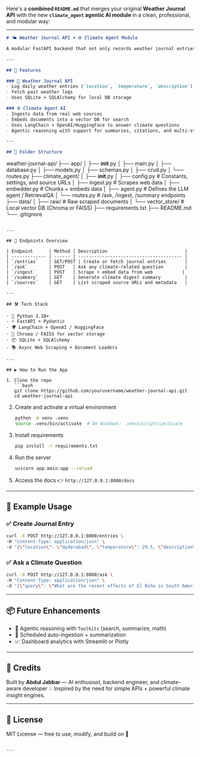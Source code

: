 Here's a **combined `README.md`** that merges your original **Weather Journal API** with the new **`climate_agent` agentic AI module** in a clean, professional, and modular way:

---

```markdown
# 🌤️ Weather Journal API + 🌐 Climate Agent Module

A modular FastAPI backend that not only records weather journal entries but also includes an **LLM-powered climate research agent**. It reads, scrapes, embeds, and answers real-world climate questions like an intelligent assistant 🔍🧠

---

## 🚀 Features

### 📝 Weather Journal API
- Log daily weather entries (`location`, `temperature`, `description`)
- Fetch past weather logs
- Uses SQLite + SQLAlchemy for local DB storage

### 🌐 Climate Agent AI
- Ingests data from real web sources
- Embeds documents into a vector DB for search
- Uses LangChain + OpenAI/HuggingFace to answer climate questions
- Agentic reasoning with support for summaries, citations, and multi-step queries

---

## 📁 Folder Structure

```

weather-journal-api/
├── app/
│   ├── **init**.py
│   ├── main.py
│   ├── database.py
│   ├── models.py
│   ├── schemas.py
│   ├── crud.py
│   └── routes.py
├── climate\_agent/
│   ├── **init**.py
│   ├── config.py          # Constants, settings, and source URLs
│   ├── ingest.py          # Scrapes web data
│   ├── embedder.py        # Chunks + embeds data
│   ├── agent.py           # Defines the LLM agent / RetrievalQA
│   └── routes.py          # /ask, /ingest, /summary endpoints
├── data/
│   ├── raw/               # Raw scraped documents
│   └── vector\_store/      # Local vector DB (Chroma or FAISS)
├── requirements.txt
├── README.md
└── .gitignore

````

---

## 🧠 Endpoints Overview

| Endpoint      | Method | Description                             |
| ------------- | ------ | --------------------------------------- |
| `/entries`    | GET/POST | Create or fetch journal entries       |
| `/ask`        | POST   | Ask any climate-related question        |
| `/ingest`     | POST   | Scrape + embed data from web           |
| `/summary`    | GET    | Generate climate digest summary         |
| `/sources`    | GET    | List scraped source URLs and metadata   |

---

## 🛠️ Tech Stack

- 🐍 Python 3.10+
- ⚡ FastAPI + Pydantic
- 🌍 LangChain + OpenAI / HuggingFace
- 🧠 Chroma / FAISS for vector storage
- 📦 SQLite + SQLAlchemy
- 📚 Async Web Scraping + Document Loaders

---

## ▶️ How to Run the App

1. Clone the repo  
   ```bash
   git clone https://github.com/yourusername/weather-journal-api.git
   cd weather-journal-api
````

2. Create and activate a virtual environment

   ```bash
   python -m venv .venv
   source .venv/bin/activate  # On Windows: .venv\Scripts\activate
   ```

3. Install requirements

   ```bash
   pip install -r requirements.txt
   ```

4. Run the server

   ```bash
   uvicorn app.main:app --reload
   ```

5. Access the docs
   👉 `http://127.0.0.1:8000/docs`

---

## 📌 Example Usage

### ✅ Create Journal Entry

```bash
curl -X POST http://127.0.0.1:8000/entries \
-H "Content-Type: application/json" \
-d "{\"location\": \"Hyderabad\", \"temperature\": 29.5, \"description\": \"Rainy and breezy.\"}"
```

### ✅ Ask a Climate Question

```bash
curl -X POST http://127.0.0.1:8000/ask \
-H "Content-Type: application/json" \
-d "{\"query\": \"What are the recent effects of El Niño in South America?\"}"
```

---

## 📦 Future Enhancements

* 🤖 Agentic reasoning with `Toolkits` (search, summarize, math)
* 📅 Scheduled auto-ingestion + summarization
* 📈 Dashboard analytics with Streamlit or Plotly

---

## 🧠 Credits

Built by **Abdul Jabbar** — AI enthusiast, backend engineer, and climate-aware developer 💡
Inspired by the need for simple APIs + powerful climate insight engines.

---

## 📌 License

MIT License — free to use, modify, and build on 🎉

```

---


```


